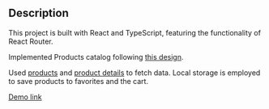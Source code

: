## Description

This project is built with React and TypeScript, featuring the functionality of React Router.

Implemented Products catalog following [this design](https://www.figma.com/file/uEetgWenSRxk9jgiym6Yzp/Phone-catalog-redesign?node-id=1%3A2).

Used [products](https://mate-academy.github.io/react_phone-catalog/api/products.json) and
[product details](https://mate-academy.github.io/react_phone-catalog/api/products/dell-streak-7.json) tо fetch data.
Local storage is employed to save products to favorites and the cart.

[Demo link](<https://vetal-hovenko.github.io/react_phone-catalog/#/>)
